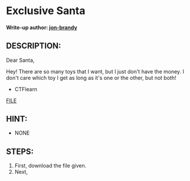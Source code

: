 # Exclusive Santa
#### Write-up author: [jon-brandy](https://github.com/jon-brandy)
## DESCRIPTION:
Dear Santa,

Hey! There are so many toys that I want, but I just don't have the money. I don't care which toy I get as long as it's one or the other, but not both!
- CTFlearn

[FILE](https://github.com/Bread-Yolk/ctflearnwu/blob/83367181fecf463938caee85b7697b058b91ab20/Assets/Forensic/Exclusive%20Santa/Exclusive_Santa.rar)

## HINT:
- NONE

## STEPS:
1. First, download the file given.
2. Next, 
